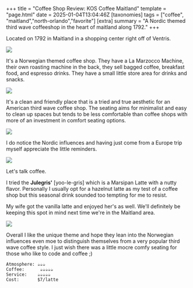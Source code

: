+++
title = "Coffee Shop Review: KOS Coffee Maitland"
template = "page.html"
date = 2025-01-04T13:04:46Z
[taxonomies]
tags = ["coffee", "maitland","north-orlando","favorite"]
[extra]
summary = "A Nordic themed third wave coffeeshop in the heart of maitland along 1792."
+++

Located on 1792 in Maitland in a shopping center right off of Ventris. 

![](/images/coffee/kos-1.jpg)

It's a Norwegian themed coffee shop. They have a La Marzocco Machine, their own roasting machine in the back, they sell bagged coffee, breakfast food, and espresso drinks. They have a small little store area for drinks and snacks. 

![](/images/coffee/kos-2.jpg)

It's a clean and friendly place that is a tried and true aesthetic for an American third wave coffee shop. The seating aims for minimalist and easy to clean up spaces but tends to be less comfortable than coffee shops with more of an investment in comfort seating options. 

![](/images/coffee/kos-3.jpg)


I do notice the Nordic influences and having just come from a Europe trip myself appreciate the little reminders. 

![](/images/coffee/kos-4.jpg)


Let's talk coffee.

I tried the **Julegris'** [yoo-le-gris] which is a Marsipan Latte with a nutty flavor. Personally I usually opt for a hazelnut latte as my test of a coffee shop but this seasonal drink sounded too tempting for me to resist. 

My wife got the vanilla latte and enjoyed her's as well. We'll definitely be keeping this spot in mind next time we're in the Maitland area. 

![](/images/coffee/kos-5.jpg)


Overall I like the unique theme and hope they lean into the Norwegian influences even moe to distinguish themselves from a very popular third wave coffee style. I just wish there was a little mocre comfy seating for those who like to code and coffee ;) 

```
Atmosphere: ☕☕☕
Coffee:      ☕☕☕☕☕
Service:    ☕☕☕☕☕ 
Cost:       $7/latte  
```
